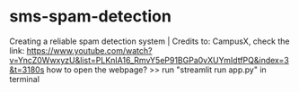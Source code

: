 # sms-spam-detection
Creating a reliable spam detection system | 
Credits to: CampusX, check the link: https://www.youtube.com/watch?v=YncZ0WwxyzU&list=PLKnIA16_RmvY5eP91BGPa0vXUYmIdtfPQ&index=3&t=3180s 
how to open the webpage? >> run "streamlit run app.py" in terminal
